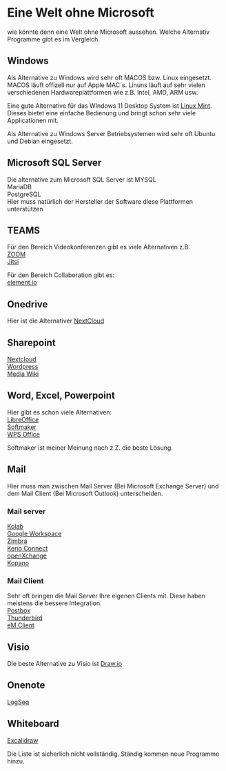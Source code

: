 # Eine Welt ohne Microsoft
wie könnte denn eine Welt ohne Microsoft aussehen. Welche Alternativ Programme gibt es im Vergleich.  

## Windows
Als Alternative zu Windows wird sehr oft MACOS bzw. Linux eingesetzt.
MACOS läuft offizell nur auf Apple MAC´s. Linuns läuft auf sehr vielen verschiedenen Hardwareplattformen wie z.B. Intel, AMD, ARM usw.

Eine gute Alternative für das WIndows 11 Desktop System ist [Linux Mint](https://www.linuxmint.com/). Dieses bietet eine einfache Bedienung und bringt schon sehr viele Applicationen mit.

Als Alternative zu Windows Server Betriebsystemen wird sehr oft Ubuntu und Debian eingesetzt.

## Microsoft SQL Server
Die alternative zum Microsoft SQL Server ist 
MYSQL  
MariaDB  
PostgreSQL  
Hier muss natürlich der Hersteller der Software diese Plattformen unterstützen  

## TEAMS
Für den Bereich Videokonferenzen gibt es viele Alternativen z.B.  
[ZOOM](https://zoom.us/de/)   
[Jitsi](https://meet.jit.si/)   

Für den Bereich Collaboration gibt es:  
[element.io](https://element.io/)   

## Onedrive
Hier ist die Alternativer [NextCloud](https://nextcloud.com/)  

## Sharepoint
[Nextcloud](https://nextcloud.com/)  
[Wordpress](https://wordpress.com/de/)  
[Media Wiki](https://www.mediawiki.org/wiki/MediaWiki/de)  

## Word, Excel, Powerpoint
Hier gibt es schon viele Alternativen:  
[LibreOffice](https://de.libreoffice.org/)  
[Softmaker](https://www.softmaker.de/)  
[WPS Office](https://www.wps.com/de-DE/)  
  
Softmaker ist meiner Meinung nach z.Z. die beste Lösung.  

## Mail
  
Hier muss man zwischen Mail Server (Bei Microsoft Exchange Server) und dem Mail Client (Bei Microsoft Outlook) unterscheiden.  

### Mail server
[Kolab](https://kolab.org/)  
[Google Workspace](https://workspace.google.com/)  
[Zimbra](https://www.zimbra.com/)  
[Kerio Connect](https://www.gfi.com/de/products-and-solutions/email-and-messaging-solutions/kerioconnect)  
[openXchange](https://www.open-xchange.com/)  
[Kopano](https://kopano.com/)  

### Mail Client
Sehr oft bringen die Mail Server Ihre eigenen Clients mit. Diese haben meistens die bessere Integration.  
[Postbox](https://www.postbox-inc.com/)  
[Thunderbird](https://www.thunderbird.net/de/)  
[eM Client](https://de.emclient.com/)  

## Visio
Die beste Alternative zu Visio ist [Draw.io](https://app.diagrams.net/)  

## Onenote
[LogSeq](https://logseq.com/)  

## Whiteboard
[Excalidraw](https://excalidraw.com/)  
  
  
Die Liste ist sicherlich nicht vollständig. Ständig kommen neue Programme hinzu. 
